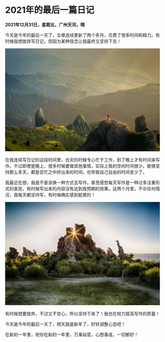 # 2021年的最后一篇日记

**2021年12月31日，星期五，广州天河，晴**

今天是今年的最后一天了，文章连续更新了两个多月，花费了很多时间和精力。有时候我想放弃写日记，但因为某种信念让我最终又坚持下去！

![211231-01.jpg](../img/211231-01.jpg)

在我连续写日记的这段时间里，白天的时候专心忙于工作，到了晚上才有时间来写作。不过即使是晚上，很多时候要做其他事情，实际上我的空闲时间很少。能够坚持那么多天，都是百忙之中挤出来的时间，也导致自己自由的时间变少了。

我最近在想，我是不是该换一种方式去写作。甚至感觉每天写作是一种过多注重形式的表现，有时候写出来的内容没有达到我预期的效果。这两个月里，不论任何情况，我每天都坚持写，有时候确实感到挺累的！


![211231-02.jpg](../img/211231-02.jpg)


有时候想要放弃，不过又不甘心，所以坚持下来了！我也在努力提高写作的质量！


今天是今年的最后一天了，明天就是新年了，好好调整心态吧！





在新的一年里，祝你在新的一年里，万事如意，心想事成，一切都好！